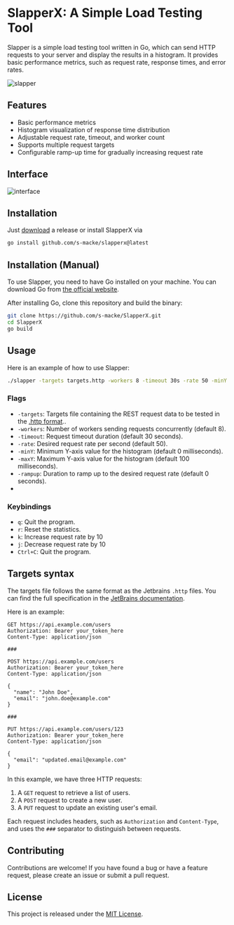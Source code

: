 # SlapperX: A Simple Load Testing Tool

Slapper is a simple load testing tool written in Go, which can send HTTP requests to your server and display the results in a histogram. It provides basic performance metrics, such as request rate, response times, and error rates.

![slapper](img/example.gif)

## Features

- Basic performance metrics
- Histogram visualization of response time distribution
- Adjustable request rate, timeout, and worker count
- Supports multiple request targets
- Configurable ramp-up time for gradually increasing request rate


## Interface

![interface](img/interface.png)

## Installation

Just [download](https://github.com/s-macke/SlapperX/releases/tag/v0.2.3) a release or install SlapperX via

```bash
go install github.com/s-macke/slapperx@latest
```

## Installation (Manual)

To use Slapper, you need to have Go installed on your machine. You can download Go from [the official website](https://golang.org/dl/).

After installing Go, clone this repository and build the binary:

```bash
git clone https://github.com/s-macke/SlapperX.git
cd SlapperX
go build
```

## Usage

Here is an example of how to use Slapper:

```bash
./slapper -targets targets.http -workers 8 -timeout 30s -rate 50 -minY 0ms -maxY 100ms -rampup 10s
```

### Flags

- `-targets`: Targets file containing the REST request data to be tested in the [.http format](https://www.jetbrains.com/help/idea/exploring-http-syntax.html)..
- `-workers`: Number of workers sending requests concurrently (default 8).
- `-timeout`: Request timeout duration (default 30 seconds).
- `-rate`: Desired request rate per second (default 50).
- `-minY`: Minimum Y-axis value for the histogram (default 0 milliseconds).
- `-maxY`: Maximum Y-axis value for the histogram (default 100 milliseconds).
- `-rampup`: Duration to ramp up to the desired request rate (default 0 seconds).
- 

### Keybindings

- `q`: Quit the program.
- `r`: Reset the statistics.
- `k`: Increase request rate by 10
- `j`: Decrease request rate by 10
- `Ctrl+C`: Quit the program.

## Targets syntax

The targets file follows the same format as the Jetbrains `.http` files.
You can find the full specification in the
[JetBrains documentation](https://www.jetbrains.com/help/idea/exploring-http-syntax.html).
	
Here is an example:

```
GET https://api.example.com/users
Authorization: Bearer your_token_here
Content-Type: application/json

###

POST https://api.example.com/users
Authorization: Bearer your_token_here
Content-Type: application/json

{
  "name": "John Doe",
  "email": "john.doe@example.com"
}

###

PUT https://api.example.com/users/123
Authorization: Bearer your_token_here
Content-Type: application/json

{
  "email": "updated.email@example.com"
}
```

In this example, we have three HTTP requests:

1. A `GET` request to retrieve a list of users.
2. A `POST` request to create a new user.
3. A `PUT` request to update an existing user's email.

Each request includes headers, such as `Authorization` and `Content-Type`, and uses the `###` separator to distinguish between requests.


## Contributing

Contributions are welcome! If you have found a bug or have a feature request, please create an issue or submit a pull request.

## License

This project is released under the [MIT License](https://opensource.org/licenses/MIT).
